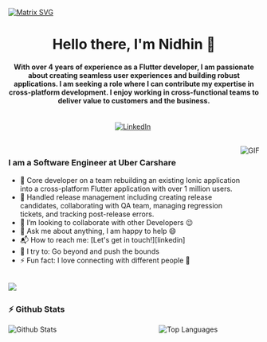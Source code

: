   [![Matrix SVG](https://raw.githubusercontent.com/rodrigograca31/rodrigograca31/master/matrix.svg)](https://www.youtube.com/watch?v=SDkAGkd4NLc) 
<p>
  <h1 align="center"><b>Hello there, I'm Nidhin 👋</b></h1>
</p>

<p>
  <h4 align="center"><b>With over 4 years of experience as a Flutter developer, I am passionate about creating seamless user experiences and
 building robust applications. I am seeking a role where I can contribute my expertise in cross-platform development. I
 enjoy working in cross-functional teams to deliver value to customers and the business.</b></h4>
</p>


<p align="center">
<br>
<a href="https://www.linkedin.com/in/nidhin-varghese-42a54a1a1/"><img src="https://img.shields.io/badge/linkedin-%230077B5.svg?&style=for-the-badge&logo=linkedin&logoColor=white" alt="LinkedIn" /></a>&nbsp;
</p>

<br>

<img align="right" height="270px" alt="GIF" src="https://i.pinimg.com/originals/e4/26/70/e426702edf874b181aced1e2fa5c6cde.gif" />

### I am a Software Engineer at Uber Carshare
- 🔭 Core developer on a team rebuilding an existing Ionic application into a cross-platform Flutter application with
 over 1 million users.
- 🌱 Handled release management including creating release candidates, collaborating with QA team, managing
 regression tickets, and tracking post-release errors.
- 👯 I’m looking to collaborate with other Developers :wink:
- 💬 Ask me about anything, I am happy to help :smile:
- 📬 How to reach me: [Let's get in touch!][linkedin]
- 🧗 I try to: Go beyond and push the bounds
- ⚡ Fun fact: I love connecting with different people :raised_hands:

<br>
  <img src="![Snake animation](https://github.com/nidhin579/nidhin579/blob/output/github-contribution-grid-snake.svg)">
<br>

### :zap: Github Stats

  <img align="left" src="https://github-readme-stats.sumanth-talluri.vercel.app/api?username=nidhin579&show_icons=true&title_color=fff&icon_color=79ff97&text_color=efefef&bg_color=24292e" alt="Github Stats" width="60%">


 
  
<img src="https://github-readme-stats.sumanth-talluri.vercel.app/api/top-langs/?username=nidhin579&show_icons=true&hide_border=true&theme=radical" width="37%" alt="Top Languages">


<br>
